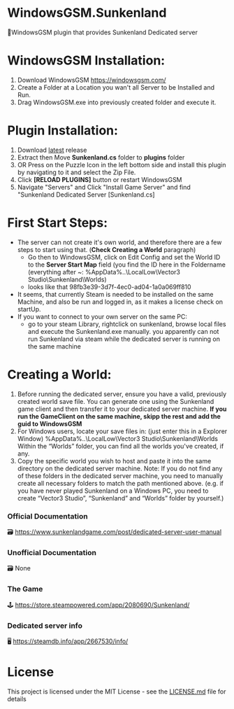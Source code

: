 # WindowsGSM.Sunkenland
🧩WindowsGSM plugin that provides Sunkenland Dedicated server


# WindowsGSM Installation: 
1. Download  WindowsGSM https://windowsgsm.com/ 
2. Create a Folder at a Location you wan't all Server to be Installed and Run.
4. Drag WindowsGSM.exe into previously created folder and execute it.

# Plugin Installation:
1. Download [latest](https://github.com/ohmcodes/WindowsGSM.Sunkenland/releases/latest) release
2. Extract then Move **Sunkenland.cs** folder to **plugins** folder
3. OR Press on the Puzzle Icon in the left bottom side and install this plugin by navigating to it and select the Zip File.
4. Click **[RELOAD PLUGINS]** button or restart WindowsGSM
5. Navigate "Servers" and Click "Install Game Server" and find "Sunkenland Dedicated Server [Sunkenland.cs]

# First Start Steps:
- The server can not create it's own world, and therefore there are a few steps to start using that. (**Check Creating a World** paragraph)
  - Go then to WindowsGSM, click on Edit Config and set the World ID to the **Server Start Map** field (you find the ID here in the Foldername (everything after ~: %AppData%\..\LocalLow\Vector3 Studio\Sunkenland\Worlds)
  - looks like that 98fb3e39-3d7f-4ec0-ad04-1a0a069ff810
- It seems, that currently Steam is needed to be installed on the same Machine, and also be run and logged in, as it makes a license check on startUp.
- If you want to connect to your own server on the same PC:
  -   go to your steam Library, rightclick on sunkenland, browse local files and execute the Sunkenland.exe manually. you apparently can not run Sunkenland via steam while the dedicated server is running on the same machine

# Creating a World:
1. Before running the dedicated server, ensure you have a valid, previously created
world save file. You can generate one using the Sunkenland game client and
then transfer it to your dedicated server machine. **If you run the GameClient on the same machine, skipp the rest and add the guid to WindowsGSM**
2. For Windows users, locate your save files in: (just enter this in a Explorer Window)
%AppData%\..\LocalLow\Vector3 Studio\Sunkenland\Worlds
Within the “Worlds” folder, you can find all the worlds you've created, if any.
3. Copy the specific world you wish to host and paste it into the same directory on
the dedicated server machine. Note: If you do not find any of these folders in the
dedicated server machine, you need to manually create all necessary folders to
match the path mentioned above. (e.g. if you have never played Sunkenland on a
Windows PC, you need to create “Vector3 Studio”, “Sunkenland” and “Worlds”
folder by yourself.)

### Official Documentation
🗃️ https://www.sunkenlandgame.com/post/dedicated-server-user-manual

### Unofficial Documentation
🗃️ None

### The Game
🕹️ https://store.steampowered.com/app/2080690/Sunkenland/

### Dedicated server info
🖥️ https://steamdb.info/app/2667530/info/


# License
This project is licensed under the MIT License - see the <a href="https://github.com/ohmcodes/WindowsGSM.Sunkenland/blob/main/LICENSE">LICENSE.md</a> file for details
